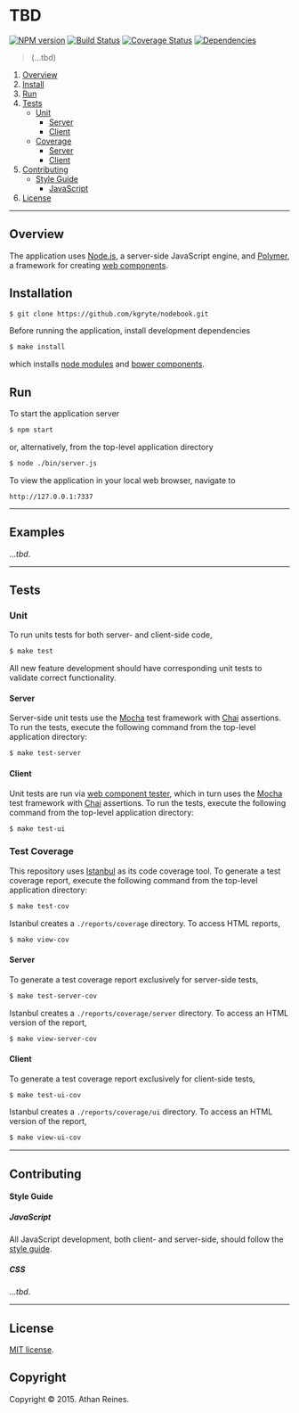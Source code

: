 TBD
===

[![NPM version][npm-image]][npm-url] [![Build Status][travis-image]][travis-url] [![Coverage Status][coveralls-image]][coveralls-url] [![Dependencies][dependencies-image]][dependencies-url]

> (...tbd)


1. [Overview](#overview)
1. [Install](#installation)
1. [Run](#run)
1. [Tests](#tests)
	*	[Unit](#unit)
		-	[Server](#unit-server)
		-	[Client](#unit-client)
	*	[Coverage](#coverage)
		-	[Server](#coverage-server)
		-	[Client](#coverage-client)
1. [Contributing](#contributing)
	*	[Style Guide](#style-guide)
		-	[JavaScript](#contributing-javascript)
1. [License](#license)


---
## Overview

The application uses [Node.js](http://nodejs.org), a server-side JavaScript engine, and [Polymer](https://www.polymer-project.org/docs/polymer/polymer.html), a framework for creating [web components](http://www.w3.org/TR/components-intro/).


## Installation

``` bash
$ git clone https://github.com/kgryte/nodebook.git
```

Before running the application, install development dependencies

``` bash
$ make install
```

which installs [node modules](https://www.npmjs.org/) and [bower components](http://bower.io/).



## Run

To start the application server

``` bash
$ npm start
```

or, alternatively, from the top-level application directory

``` bash
$ node ./bin/server.js
```

To view the application in your local web browser, navigate to

```
http://127.0.0.1:7337
```


---
## Examples

...*tbd*.


---
## Tests

### Unit

To run units tests for both server- and client-side code,

``` bash
$ make test
```

All new feature development should have corresponding unit tests to validate correct functionality.


<a name="unit-server"></a>
#### Server

Server-side unit tests use the [Mocha](http://mochajs.org) test framework with [Chai](http://chaijs.com) assertions. To run the tests, execute the following command from the top-level application directory:

``` bash
$ make test-server
```

<a name="unit-client"></a>
#### Client

Unit tests are run via [web component tester](https://github.com/Polymer/web-component-tester), which in turn uses the [Mocha](http://mochajs.org/) test framework with [Chai](http://chaijs.com) assertions. To run the tests, execute the following command from the top-level application directory:

``` bash
$ make test-ui
```


### Test Coverage

This repository uses [Istanbul](https://github.com/gotwarlost/istanbul) as its code coverage tool. To generate a test coverage report, execute the following command from the top-level application directory:

``` bash
$ make test-cov
```

Istanbul creates a `./reports/coverage` directory. To access HTML reports,

``` bash
$ make view-cov
```

<a name="coverage-server"></a>
#### Server

To generate a test coverage report exclusively for server-side tests,

``` bash
$ make test-server-cov
```

Istanbul creates a `./reports/coverage/server` directory. To access an HTML version of the report,

``` bash
$ make view-server-cov
```

<a name="coverage-client"></a>
#### Client

To generate a test coverage report exclusively for client-side tests,

``` bash
$ make test-ui-cov
```

Istanbul creates a `./reports/coverage/ui` directory. To access an HTML version of the report,

``` bash
$ make view-ui-cov
```


---
## Contributing

#### Style Guide

<a name="contributing-javascript"></a>
##### JavaScript

All JavaScript development, both client- and server-side, should follow the [style guide](https://github.com/kgryte/javascript-style-guide).


<a name="contributing-css"></a>
##### CSS

...*tbd*.



---
## License

[MIT license](http://opensource.org/licenses/MIT). 


## Copyright

Copyright &copy; 2015. Athan Reines.


[screenshot-image]: https://github.com/kgryte/nodebook/.png
[screenshot-url]: https://github.com/kgryte/nodebook

[npm-image]: http://img.shields.io/npm/v/.svg
[npm-url]: https://npmjs.org/package/

[travis-image]: http://img.shields.io/travis/kgryte/nodebook/master.svg
[travis-url]: https://travis-ci.org/kgryte/nodebook

[coveralls-image]: https://img.shields.io/coveralls/kgryte/nodebook/master.svg
[coveralls-url]: https://coveralls.io/r/kgryte/nodebook?branch=master

[dependencies-image]: http://img.shields.io/david/kgryte/nodebook.svg
[dependencies-url]: https://david-dm.org/kgryte/nodebook

[dev-dependencies-image]: http://img.shields.io/david/dev/kgryte/nodebook.svg
[dev-dependencies-url]: https://david-dm.org/dev/kgryte/nodebook

[github-issues-image]: http://img.shields.io/github/issues/kgryte/nodebook.svg
[github-issues-url]: https://github.com/kgryte/nodebook/issues
